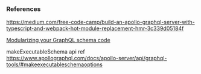 ### References
https://medium.com/free-code-camp/build-an-apollo-graphql-server-with-typescript-and-webpack-hot-module-replacement-hmr-3c339d05184f

[Modularizing your GraphQL schema code](https://www.apollographql.com/blog/modularizing-your-graphql-schema-code-d7f71d5ed5f2/)

makeExecutableSchema api ref https://www.apollographql.com/docs/apollo-server/api/graphql-tools/#makeexecutableschemaoptions